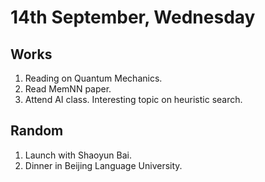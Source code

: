# 14th September, Wednesday

## Works
1. Reading on Quantum Mechanics.
2. Read MemNN paper.
3. Attend AI class. Interesting topic on heuristic search.

## Random
1. Launch with Shaoyun Bai.
2. Dinner in Beijing Language University.